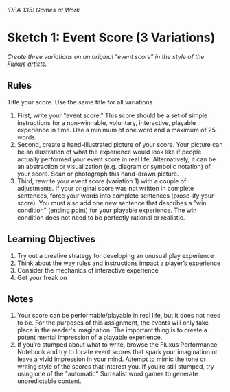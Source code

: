*IDEA 135: Games at Work*
# Sketch 1: Event Score (3 Variations)

*Create three variations on an original "event score” in the style of the Fluxus artists.*

## Rules

Title your score. Use the same title for all variations.

1. First, write your "event score." This score should be a set of simple instructions for a
non-winnable, voluntary, interactive, playable experience in time. Use a minimum of one word and a
maximum of 25 words.
2. Second, create a hand-illustrated picture of your score. Your picture can be an illustration
of what the experience would look like if people actually performed your event score in real life.
Alternatively, it can be an abstraction or visualization (e.g. diagram or symbolic notation) of your
score. Scan or photograph this hand-drawn picture.
3. Third, rewrite your event score (variation 1) with a couple of adjustments. If your
original score was not written in complete sentences, force your words into complete sentences
(prose-ify your score). You must also add one new sentence that describes a "win condition" (ending
point) for your playable experience. The win condition does not need to be perfectly rational or
realistic.

## Learning Objectives
1. Try out a creative strategy for developing an unusual play experience
2. Think about the way rules and instructions impact a player’s experience
3. Consider the mechanics of interactive experience
4. Get your freak on

## Notes
1. Your score can be performable/playable in real life, but it does not need to be. For the purposes of
this assignment, the events will only take place in the reader's imagination. The important thing is
to create a potent mental impression of a playable experience.
2. If you’re stumped about what to write, browse the Fluxus Performance Notebook and try to locate
event scores that spark your imagination or leave a vivid impression in your mind. Attempt to mimic
the tone or writing style of the scores that interest you. If you’re still stumped, try using one of the
"automatic" Surrealist word games to generate unpredictable content.
